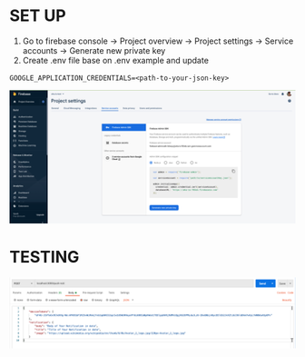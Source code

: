 # SET UP
1. Go to firebase console -> Project overview -> Project settings -> Service accounts ->  Generate new private key
2. Create .env file base on .env example and update
```
GOOGLE_APPLICATION_CREDENTIALS=<path-to-your-json-key>
```
![](./docs/get-key.png)
# TESTING
![](./docs/testing_api.png)
